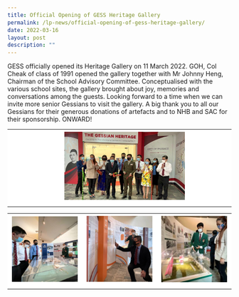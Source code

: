 ```yaml
---
title: Official Opening of GESS Heritage Gallery
permalink: /lp-news/official-opening-of-gess-heritage-gallery/
date: 2022-03-16
layout: post
description: ""
---
```

GESS officially opened its Heritage Gallery on 11 March 2022. GOH, Col Cheak of class of 1991 opened the gallery together with Mr Johnny Heng, Chairman of the School Advisory Committee. Conceptualised with the various school sites, the gallery brought about joy, memories and conversations among the guests. Looking forward to a time when we can invite more senior Gessians to visit the gallery. A big thank you to all our Gessians for their generous donations of artefacts and to NHB and SAC for their sponsorship. ONWARD!

<table style="box-sizing: inherit; border-collapse: collapse; border-spacing: 0px; max-width: 100%; width: 826.664px;"><tbody style="box-sizing: inherit;"><tr style="box-sizing: inherit; background: rgb(255, 255, 255);"><td style="box-sizing: inherit; padding: 5px 10px; width: 182.227px; text-align: center;"></td><td style="box-sizing: inherit; padding: 5px 10px; width: 505.555px; text-align: center;"><img class="alignnone wp-image-22238" src="/images/Heritage-1-1024x577.jpeg" alt="Heritage 1" width="530" height="298" style="box-sizing: inherit; border: 0px; vertical-align: middle; max-width: 100%; height: auto; margin-bottom: 10px;"></td><td style="box-sizing: inherit; padding: 5px 10px; width: 138.883px; text-align: center;"></td></tr></tbody></table>

<table style="box-sizing: inherit; border-collapse: collapse; border-spacing: 0px; max-width: 100%;"><tbody style="box-sizing: inherit;"><tr style="box-sizing: inherit; background: rgb(255, 255, 255);"><td style="box-sizing: inherit; padding: 5px 10px; text-align: center;"><img class=" wp-image-22243" src="/images/Heriateg-10-768x768.jpeg" alt="Heriateg 10" width="386" height="386" style="box-sizing: inherit; border: 0px; vertical-align: middle; max-width: 100%; height: auto; margin-bottom: 10px;"></td><td style="box-sizing: inherit; padding: 5px 10px; text-align: center;"><img class="alignnone wp-image-22241" src="/images/Heritage-8-768x769.jpeg" alt="Heritage 8" width="387" height="387" style="box-sizing: inherit; border: 0px; vertical-align: middle; max-width: 100%; height: auto; margin-bottom: 10px;"></td><td style="box-sizing: inherit; padding: 5px 10px; text-align: center;"><img class="" src="/images/Heritage-2-300x300.jpeg" alt="Heritage 2" width="388" height="387" style="box-sizing: inherit; border: 0px; vertical-align: middle; max-width: 100%; height: auto; margin-bottom: 10px;"></td></tr></tbody></table>